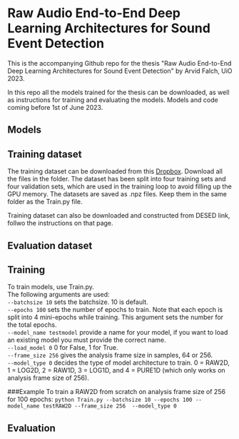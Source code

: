 # Raw Audio End-to-End Deep Learning Architectures for Sound Event Detection
This is the accompanying Github repo for the thesis "Raw Audio End-to-End Deep Learning Architectures for Sound Event Detection" by Arvid Falch, UiO 2023. 

In this repo all the models trained for the thesis can be downloaded, as well as instructions for training and evaluating the models. 
Models and code coming before 1st of June 2023. 
## Models

## Training dataset
The training dataset can be downloaded from this [Dropbox](https://www.dropbox.com/sh/3jsvlptg971zjf1/AADiSkKnJweOYZyYBS_njgMRa?dl=0). Download all the files in the folder. The dataset has been split into four training sets and four validation sets, which are used in the training loop to avoid filling up the GPU memory. The datasets are saved as .npz files. Keep them in the same folder as the Train.py file. 

Training dataset can also be downloaded and constructed from DESED link, follwo the instructions on that page. 

## Evaluation dataset

## Training

To train models, use Train.py.   
The following arguments are used:  
`--batchsize 10` sets the batchsize. 10 is default.   
`--epochs 100` sets the number of epochs to train. Note that each epoch is split into 4 mini-epochs while training. This argument sets the number for the total epochs.   
`--model_name testmodel` provide a name for your model, if you want to load an existing model you must provide the correct name.   
`--load_model 0` 0 for False, 1 for True.  
`--frame_size 256` gives the analysis frame size in samples, 64 or 256.   
`--model_type 0` decides the type of model architecture to train. 0 = RAW2D, 1 = LOG2D, 2 = RAW1D, 3 = LOG1D, and 4 = PURE1D (which only works on analysis frame size of 256). 

###Example
To train a RAW2D from scratch on analysis frame size of 256 for 100 epochs: 
`python Train.py --batchsize 10 --epochs 100 --model_name testRAW2D --frame_size 256  --model_type 0`

## Evaluation
